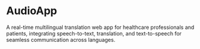 # AudioApp
A real-time multilingual translation web app for healthcare professionals and patients, integrating speech-to-text, translation, and text-to-speech for seamless communication across languages.
